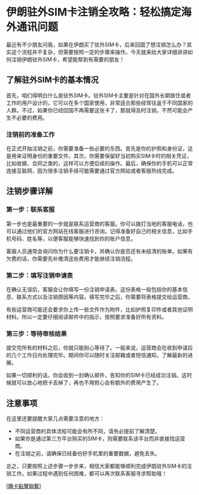 # 伊朗驻外SIM卡注销全攻略：轻松搞定海外通讯问题

最近有不少朋友问我，如果在伊朗买了驻外SIM卡，后来回国了想注销怎么办？其实这个流程并不复杂，但需要按照一定的步骤来操作。今天就来给大家详细讲讲如何注销伊朗驻外SIM卡，希望能帮到有需要的朋友！

## 了解驻外SIM卡的基本情况

首先，咱们得明白什么是驻外SIM卡。驻外SIM卡主要是针对在国外长期居住或者工作的用户设计的，它可以在多个国家使用，非常适合那些经常往返于不同国家的人群。不过，如果你已经回国不再需要这张卡了，那就得及时注销，不然可能会产生不必要的费用。

### 注销前的准备工作

在正式开始注销之前，你需要准备一些必要的东西。首先是你的护照和身份证，这是用来证明身份的重要文件。其次，你需要保留好当初购买SIM卡时的相关凭证，比如收据、合同之类的，这样可以方便后续的操作。最后，确保你的手机可以正常连接互联网，因为很多注销手续可能需要通过官方网站或者客服热线完成。

## 注销步骤详解

### 第一步：联系客服

第一步也是最重要的一步就是联系运营商的客服。你可以拨打当地的客服电话，也可以通过他们的官方网站在线客服进行咨询。记得准备好自己的相关信息，比如手机号码、姓名等，以便客服能够快速找到你的账户信息。

客服人员通常会询问你为什么要注销卡，并确认你是否还有未结清的账单。如果有欠费的话，你需要先补缴清这些费用才能继续注销流程。

### 第二步：填写注销申请表

在确认无误后，客服会让你填写一份注销申请表。这份表格一般包括你的基本信息、联系方式以及注销原因等内容。填写完毕之后，你需要将表格提交给运营商。

有些运营商可能还会要求你上传一些文件作为附件，比如护照复印件或者其他证明材料。所以一定要仔细阅读邮件中的指示，按照要求准备好所有资料。

### 第三步：等待审核结果

提交完所有的材料之后，你就只能耐心等待了。一般来说，运营商会在收到申请后的几个工作日内处理完毕。期间你可以随时关注邮箱或者短信通知，了解最新的进展。

如果一切顺利的话，你会收到一封确认邮件，告知你的SIM卡已经成功注销。这时候就可以放心地把卡丢掉了，再也不用担心会有额外的费用产生了。

## 注意事项

在这里还要提醒大家几点需要注意的地方：

- 不同运营商的具体流程可能会有所不同，请务必提前了解清楚。
- 如果你是通过第三方平台购买的SIM卡，则需要联系该平台而非直接找运营商。
- 在注销之前，请确保已经备份好手机里的重要数据，避免丢失。

总之，只要按照上述步骤一步步来，相信大家都能够顺利完成伊朗驻外SIM卡的注销工作。如果过程中遇到任何困难，都可以再次联系客服寻求帮助哦！

[[購卡點擊聯繫](https://t.me/s/esim1088)]